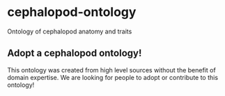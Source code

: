 cephalopod-ontology
===================

Ontology of cephalopod anatomy and traits

Adopt a cephalopod ontology!
----------------------------

This ontology was created from high level sources without the benefit
of domain expertise. We are looking for people to adopt or contribute
to this ontology!
